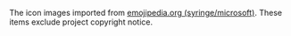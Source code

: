 The icon images imported from [emojipedia.org (syringe/microsoft)](https://emojipedia.org/microsoft/windows-10-may-2019-update/).
These items exclude project copyright notice.
